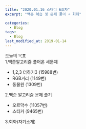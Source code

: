 ```yaml
---
title: "2020.01.16 스터디 6회차"
excerpt: "백준 복습 및 문제 풀이 + 회화"

categories:
  - Blog
tags:
  - Blog
last_modified_at: 2019-01-14
---
```

오늘의 목표   
1.백준알고리즘 풀어온 세문제  
- 1,2,3 더하기3 (15988번)  
- RGB거리 (1149번)  
- 동물원 (1309번)  

2.백준 알고리즘 문제 풀기  
- 오르막수 (11057번)  
- 스티커 (9465번)   

3.회화(자기소개)  
